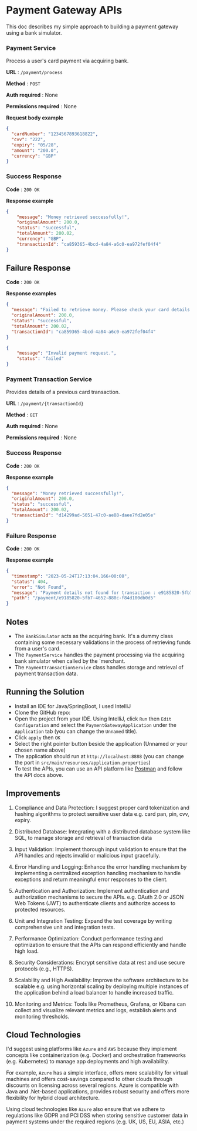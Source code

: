 # Payment Gateway APIs
This doc describes my simple approach to building a payment gateway using a bank simulator.

### Payment Service 
Process a user's card payment via acquiring bank.

**URL** : `/payment/process`

**Method** : `POST`

**Auth required** : None

**Permissions required** : None

**Request body example**

```json
{
  "cardNumber": "1234567893618822",
  "cvv": "222",
  "expiry": "05/28",
  "amount": "200.0",
  "currency": "GBP"
}
```

### Success Response

**Code** : `200 OK`

**Response example**

```json
{
    "message": "Money retrieved successfully!",
    "originalAmount": 200.0,
    "status": "successful",
    "totalAmount": 200.02,
    "currency": "GBP",
    "transactionId": "ca859365-4bcd-4a84-a6c0-ea972fef04f4"
}
```

## Failure Response

**Code** : `200 OK`

**Response examples**

```json
{
  "message": "Failed to retrieve money. Please check your card details or available balance.",
  "originalAmount": 200.0,
  "status": "successful",
  "totalAmount": 200.02,
  "transactionId": "ca859365-4bcd-4a84-a6c0-ea972fef04f4"
}
```

```json
{
    "message": "Invalid payment request.",
    "status": "failed"
}
```

### Payment Transaction Service
Provides details of a previous card transaction.

**URL** : `/payment/{transactionId}`

**Method** : `GET`

**Auth required** : None

**Permissions required** : None

### Success Response

**Code** : `200 OK`

**Response example**

```json
{
  "message": "Money retrieved successfully!",
  "originalAmount": 200.0,
  "status": "successful",
  "totalAmount": 200.02,
  "transactionId": "d14299ad-5051-47c0-ae88-daee7fd2e05e"
}
```

### Failure Response

**Code** : `200 OK`

**Response example**

```json
{
  "timestamp": "2023-05-24T17:13:04.166+00:00",
  "status": 404,
  "error": "Not Found",
  "message": "Payment details not found for transaction : e9185820-5fb7-4652-880c-f84d100db0d5",
  "path": "/payment/e9185820-5fb7-4652-880c-f84d100db0d5"
}
```

## Notes

* The `BankSimulator` acts as the acquiring bank. It's a dummy class containing some necessary validations in the process of retrieving funds from a user's card.
* The `PaymentService` handles the payment processing via the acquiring bank simulator when called by the `merchant.
* The `PaymentTransactionService` class handles storage and retrieval of payment transaction data.

## Running the Solution

* Install an IDE for Java/SpringBoot, I used IntelliJ
* Clone the GitHub repo:
* Open the project from your IDE. Using IntelliJ, click `Run` then `Edit Configuration` and select the `PaymentGatewayApplication` under the `Application` tab (you can change the `Unnamed` title).
* Click `apply` then `OK`
* Select the right pointer button beside the application (Unnamed or your chosen name above)
* The application should run at `http://localhost:8888` (you can change the port in `src/main/resources/application.properties`)
* To test the APIs, you can use an API platform like [Postman](https://www.postman.com/) and follow the API docs above.

## Improvements

1. Compliance and Data Protection: I suggest proper card tokenization and hashing algorithms to protect sensitive user data e.g. card pan, pin, cvv, expiry.

2. Distributed Database: Integrating with a distributed database system like SQL, to manage storage and retrieval of transaction data

3. Input Validation: Implement thorough input validation to ensure that the API handles and rejects invalid or malicious input gracefully.

4. Error Handling and Logging: Enhance the error handling mechanism by implementing a centralized exception handling mechanism to handle exceptions and return meaningful error responses to the client.

5. Authentication and Authorization: Implement authentication and authorization mechanisms to secure the APIs. e.g. OAuth 2.0 or JSON Web Tokens (JWT) to authenticate clients and authorize access to protected resources. 

6. Unit and Integration Testing: Expand the test coverage by writing comprehensive unit and integration tests.

7. Performance Optimization: Conduct performance testing and optimization to ensure that the APIs can respond efficiently and handle high load.

8. Security Considerations: Encrypt sensitive data at rest and use secure protocols (e.g., HTTPS).

9. Scalability and High Availability: Improve the software architecture to be scalable e.g. using horizontal scaling by deploying multiple instances of the application behind a load balancer to handle increased traffic.

10. Monitoring and Metrics: Tools like Prometheus, Grafana, or Kibana can collect and visualize relevant metrics and logs, establish alerts and monitoring thresholds.


## Cloud Technologies 

I'd suggest using platforms like `Azure` and `AWS` because they implement concepts like containerization (e.g. Docker) and orchestration frameworks (e.g. Kubernetes) to manage app deployments and high availability.

For example, `Azure` has a simple interface, offers more scalability for virtual machines and offers cost-savings compared to other clouds through discounts on licensing across several regions.
Azure is compatible with Java and .Net-based applications, provides robust security and offers more flexibility for hybrid cloud architecture.

Using cloud technologies like `Azure` also ensure that we adhere to regulations like GDPR and PCI DSS when storing sensitive customer data in payment systems under the required regions (e.g. UK, US, EU, ASIA, etc.)

